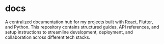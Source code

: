 # docs
A centralized documentation hub for my projects built with React, Flutter, and Python. This repository contains structured guides, API references, and setup instructions to streamline development, deployment, and collaboration across different tech stacks.
